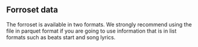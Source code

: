## Forroset data


The forroset is available in two formats. We strongly recommend using the file in parquet format if you are going to use information that is in list formats such as beats start and song lyrics.

